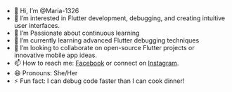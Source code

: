 - 👋 Hi, I’m @Maria-1326
- 👀 I’m interested in Flutter development, debugging, and creating intuitive user interfaces.
- 👀 I’m Passionate about continuous learning
- 🌱 I’m currently learning advanced Flutter debugging techniques
- 💞️ I’m looking to collaborate on open-source Flutter projects or innovative mobile app ideas.
- 📫 How to reach me: [Facebook](https://www.facebook.com/mobile.app.developer.369) or connect on [Instagram](https://www.instagram.com/mobile_app_developer_369/).
- 😄 Pronouns: She/Her
- ⚡ Fun fact: I can debug code faster than I can cook dinner!

<!---
Maria-1326/Maria-1326 is a ✨ special ✨ repository because its `README.md` (this file) appears on your GitHub profile.
You can click the Preview link to take a look at your changes.
--->

